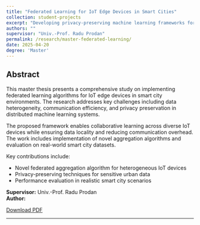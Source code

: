 ```yaml
---
title: "Federated Learning for IoT Edge Devices in Smart Cities"
collection: student-projects
excerpt: "Developing privacy-preserving machine learning frameworks for distributed IoT networks."
authors: ""
supervisor: "Univ.-Prof. Radu Prodan"
permalink: /research/master-federated-learning/
date: 2025-04-20
degree: 'Master'
---
```


## Abstract 

This master thesis presents a comprehensive study on implementing federated learning algorithms for IoT edge devices in smart city environments. The research addresses key challenges including data heterogeneity, communication efficiency, and privacy preservation in distributed machine learning systems.

The proposed framework enables collaborative learning across diverse IoT devices while ensuring data locality and reducing communication overhead. The work includes implementation of novel aggregation algorithms and evaluation on real-world smart city datasets.

Key contributions include:
- Novel federated aggregation algorithm for heterogeneous IoT devices
- Privacy-preserving techniques for sensitive urban data
- Performance evaluation in realistic smart city scenarios

**Supervisor:** Univ.-Prof. Radu Prodan  
**Author:** 

[Download PDF]()

---